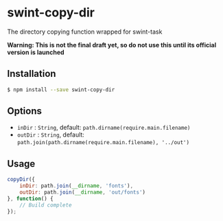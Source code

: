 # swint-copy-dir
The directory copying function wrapped for swint-task

**Warning: This is not the final draft yet, so do not use this until its official version is launched**

## Installation
```sh
$ npm install --save swint-copy-dir
```

## Options
* `inDir` : `String`, default: `path.dirname(require.main.filename)`
* `outDir` : `String`, default: `path.join(path.dirname(require.main.filename), '../out')`

## Usage
```javascript
copyDir({
	inDir: path.join(__dirname, 'fonts'),
	outDir: path.join(__dirname, 'out/fonts')
}, function() {
	// Build complete
});
```
